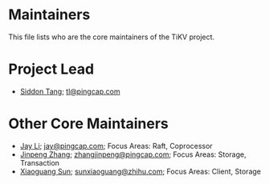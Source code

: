 # Maintainers

This file lists who are the core maintainers of the TiKV project. 

# Project Lead

* [Siddon Tang](https://github.com/siddontang); tl@pingcap.com

# Other Core Maintainers

* [Jay Li](https://github.com/busyjay); jay@pingcap.com; Focus Areas: Raft, Coprocessor
* [Jinpeng Zhang](https://github.com/zhangjinpeng1987); zhangjinpeng@pingcap.com; Focus Areas: Storage, Transaction
* [Xiaoguang Sun](https://github.com/sunxiaoguang); sunxiaoguang@zhihu.com; Focus Areas: Client, Storage
